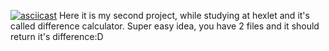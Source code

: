 [![asciicast](https://asciinema.org/a/4nwPZgxeBynyEDgWdZalW04sp.svg)](https://asciinema.org/a/4nwPZgxeBynyEDgWdZalW04sp)
Here it is my second project, while studying at hexlet and it's called difference calculator.
Super easy idea, you have 2 files and it should return it's difference:D
